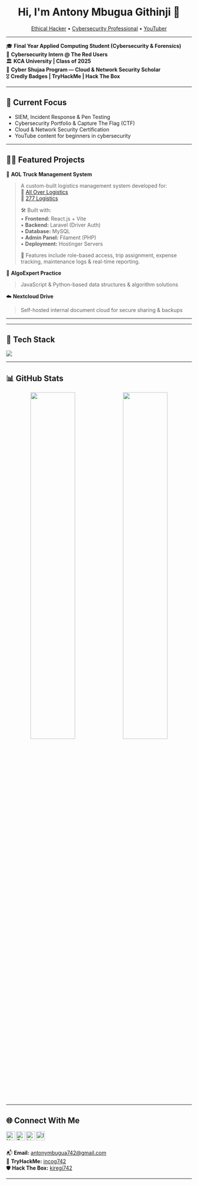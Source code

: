 <h1 align="center">Hi, I'm Antony Mbugua Githinji 👋</h1>
<p align="center">
  <a href="https://github.com/antony-mbugua">Ethical Hacker</a> • 
  <a href="https://www.linkedin.com/in/antony-mbugua/">Cybersecurity Professional</a> • 
  <a href="https://www.youtube.com/c/antonymbugua">YouTuber</a>
</p>

---

🎓 **Final Year Applied Computing Student (Cybersecurity & Forensics)**  
📍 **Cybersecurity Intern @ The Red Users**  
🏛️ **KCA University | Class of 2025**  
🔐 **Cyber Shujaa Program — Cloud & Network Security Scholar**  
🎖️ **Credly Badges | TryHackMe | Hack The Box**

---

## 🧠 Current Focus

- SIEM, Incident Response & Pen Testing  
- Cybersecurity Portfolio & Capture The Flag (CTF)  
- Cloud & Network Security Certification  
- YouTube content for beginners in cybersecurity  

---

## 👨‍💻 Featured Projects

🚛 **AOL Truck Management System**  
> A custom-built logistics management system developed for:  
> 🔹 [All Over Logistics](https://alloverlogistics.com)  
> 🔹 [277 Logistics](https://277logistics.com)  
>  
> 🛠 Built with:  
> • **Frontend:** React.js + Vite  
> • **Backend:**  Laravel (Driver Auth)  
> • **Database:** MySQL  
> • **Admin Panel:** Filament (PHP)  
> • **Deployment:** Hostinger Servers  
>  
> 🔑 Features include role-based access, trip assignment, expense tracking, maintenance logs & real-time reporting.

🧠 **AlgoExpert Practice**  
> JavaScript & Python-based data structures & algorithm solutions  

☁️ **Nextcloud Drive**  
> Self-hosted internal document cloud for secure sharing & backups  

---


---

## 🧰 Tech Stack

<img src="https://skillicons.dev/icons?i=react,laravel,nodejs,mysql,php,ts,js,cs,html,css,tailwind,bash,linux,vscode,github" />

---

## 📊 GitHub Stats

<p align="center">
  <img src="https://github-readme-stats.vercel.app/api?username=antony-mbugua&show_icons=true&theme=github_dark" width="49%" />
  <img src="https://github-readme-stats.vercel.app/api/top-langs/?username=antony-mbugua&layout=compact&theme=github_dark" width="49%" />
</p>

---

## 🌐 Connect With Me

[<img align="left" alt="YouTube" width="24px" src="https://cdn.jsdelivr.net/npm/simple-icons@v3/icons/youtube.svg" />][youtube]
[<img align="left" alt="Twitter" width="24px" src="https://cdn.jsdelivr.net/npm/simple-icons@v3/icons/twitter.svg" />][twitter]
[<img align="left" alt="LinkedIn" width="24px" src="https://cdn.jsdelivr.net/npm/simple-icons@v3/icons/linkedin.svg" />][linkedin]
[<img align="left" alt="Instagram" width="24px" src="https://cdn.jsdelivr.net/npm/simple-icons@v3/icons/instagram.svg" />][instagram]

<br/><br/>

📬 **Email:** antonymbugua742@gmail.com  
🧠 **TryHackMe:** [incog742](https://tryhackme.com/p/incog742)  
🛡️ **Hack The Box:** [kiregi742](https://app.hackthebox.com/profile/800291)  

---

<!--
**antony-mbugua/antony-mbugua** is a ✨ special ✨ GitHub profile because its README.md appears on your profile!

Feel free to fork interesting projects or connect with me for collaboration!
-->

[twitter]: https://twitter.com/tow_knee_
[youtube]: https://www.youtube.com/c/antonymbugua
[instagram]: https://www.instagram.com/tow_knee_/
[linkedin]: https://linkedin.com/in/antony-mbugua
